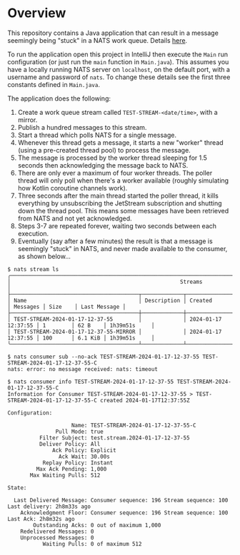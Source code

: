 # Overview

This repository contains a Java application that can result in a message seemingly being "stuck" in a NATS work queue.
Details [here](https://github.com/nats-io/nats-server/discussions/4928).

To run the application open this project in IntelliJ then execute the `Main` run configuration (or just run the `main`
function in `Main.java`). This assumes you have a locally running NATS server on `localhost`, on the default port, with
a username and password of `nats`. To change these details see the first three constants defined in `Main.java`.

The application does the following:

1. Create a work queue stream called `TEST-STREAM-<date/time>`, with a mirror.
2. Publish a hundred messages to this stream.
3. Start a thread which polls NATS for a single message.
4. Whenever this thread gets a message, it starts a new "worker" thread (using a pre-created thread pool) to process
   the message.
5. The message is processed by the worker thread sleeping for 1.5 seconds then acknowledging the message back to NATS.
6. There are only ever a maximum of four worker threads. The poller thread will only poll when there's a worker
   available (roughly simulating how Kotlin coroutine channels work).
7. Three seconds after the main thread started the poller thread, it kills everything by unsubscribing the JetStream
   subscription and shutting down the thread pool. This means some messages have been retrieved from NATS and not yet
   acknowledged.
8. Steps 3-7 are repeated forever, waiting two seconds between each execution.
9. Eventually (say after a few minutes) the result is that a message is seemingly "stuck" in NATS, and never made
   available to the consumer, as shown below...

```
$ nats stream ls
╭────────────────────────────────────────────────────────────────────────────────────────────────────────────────╮
│                                                     Streams                                                    │
├────────────────────────────────────────┬─────────────┬─────────────────────┬──────────┬─────────┬──────────────┤
│ Name                                   │ Description │ Created             │ Messages │ Size    │ Last Message │
├────────────────────────────────────────┼─────────────┼─────────────────────┼──────────┼─────────┼──────────────┤
│ TEST-STREAM-2024-01-17-12-37-55        │             │ 2024-01-17 12:37:55 │ 1        │ 62 B    │ 1h39m51s     │
│ TEST-STREAM-2024-01-17-12-37-55-MIRROR │             │ 2024-01-17 12:37:55 │ 100      │ 6.1 KiB │ 1h39m51s     │
╰────────────────────────────────────────┴─────────────┴─────────────────────┴──────────┴─────────┴──────────────╯
```

```
$ nats consumer sub --no-ack TEST-STREAM-2024-01-17-12-37-55 TEST-STREAM-2024-01-17-12-37-55-C
nats: error: no message received: nats: timeout
```

```
$ nats consumer info TEST-STREAM-2024-01-17-12-37-55 TEST-STREAM-2024-01-17-12-37-55-C
Information for Consumer TEST-STREAM-2024-01-17-12-37-55 > TEST-STREAM-2024-01-17-12-37-55-C created 2024-01-17T12:37:55Z

Configuration:

                    Name: TEST-STREAM-2024-01-17-12-37-55-C
               Pull Mode: true
          Filter Subject: test.stream.2024-01-17-12-37-55
          Deliver Policy: All
              Ack Policy: Explicit
                Ack Wait: 30.00s
           Replay Policy: Instant
         Max Ack Pending: 1,000
       Max Waiting Pulls: 512

State:

  Last Delivered Message: Consumer sequence: 196 Stream sequence: 100 Last delivery: 2h8m33s ago
    Acknowledgment Floor: Consumer sequence: 196 Stream sequence: 100 Last Ack: 2h8m32s ago
        Outstanding Acks: 0 out of maximum 1,000
    Redelivered Messages: 0
    Unprocessed Messages: 0
           Waiting Pulls: 0 of maximum 512
```
